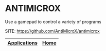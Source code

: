 # ANTIMICROX
 
 Use a gamepad to control a variety of programs
 
 SITE: https://github.com/AntiMicroX/antimicrox

 | [Applications](https://portable-linux-apps.github.io/apps.html) | [Home](https://portable-linux-apps.github.io)
 | --- | --- |
